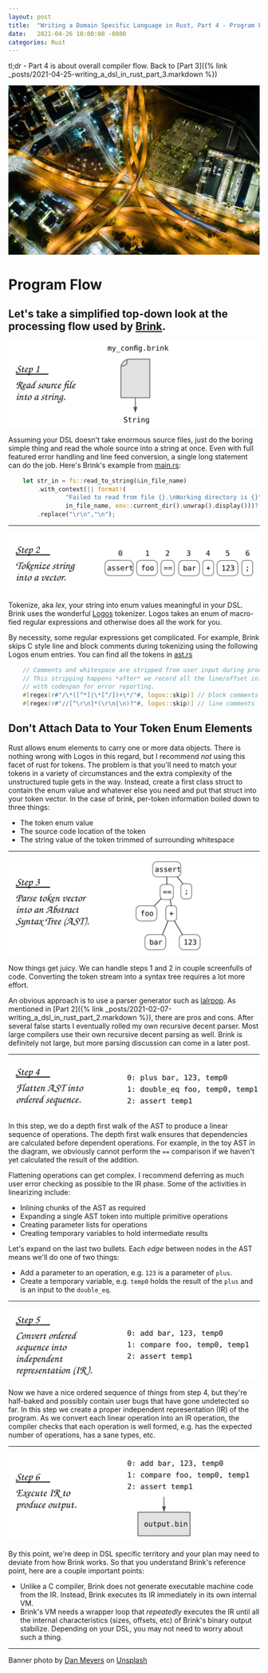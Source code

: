 ```yaml
---
layout: post
title:  "Writing a Domain Specific Language in Rust, Part 4 - Program Flow"
date:   2021-04-26 10:00:00 -0800
categories: Rust
---
```


tl;dr - Part 4 is about overall compiler flow. Back to [Part 3]({% link _posts/2021-04-25-writing_a_dsl_in_rust_part_3.markdown %})



![Portland Arial View](/images/dan-meyers-kzSNNqqS3Qs-unsplash_small.jpg)
# Program Flow
Let's take a simplified top-down look at the processing flow used by [Brink](https://github.com/steveking-gh/brink).
---


![Read source](/images/brink_flow_step1.svg)

Assuming your DSL doesn't take enormous source files, just do the boring simple thing and read the whole source into a string at once.  Even with full featured error handling and line feed conversion, a single long statement can do the job.  Here's Brink's example from [main.rs](https://github.com/steveking-gh/brink/blob/master/src/main.rs):

```rust
    let str_in = fs::read_to_string(&in_file_name)
        .with_context(|| format!(
                "Failed to read from file {}.\nWorking directory is {}",
                in_file_name, env::current_dir().unwrap().display()))?
        .replace("\r\n","\n");
```
---

![Tokenize](/images/brink_flow_step2.svg)

Tokenize, aka _lex_, your string into enum values meaningful in your DSL.  Brink uses the wonderful [Logos](https://github.com/maciejhirsz/logos) tokenizer.  Logos takes an enum of macro-fied regular expressions and otherwise does all the work for you.

By necessity, some regular expressions get complicated.  For example, Brink skips C style line and block comments during tokenizing using the following Logos enum entries.  You can find all the tokens in [ast.rs](https://github.com/steveking-gh/brink/blob/master/ast/ast.rs)

```rust
    // Comments and whitespace are stripped from user input during processing.
    // This stripping happens *after* we record all the line/offset info
    // with codespan for error reporting.
    #[regex(r#"/\*([^*]|\*[^/])+\*/"#, logos::skip)] // block comments
    #[regex(r#"//[^\r\n]*(\r\n|\n)?"#, logos::skip)] // line comments
```

## Don't Attach Data to Your Token Enum Elements
Rust allows enum elements to carry one or more data objects.  There is nothing wrong with Logos in this regard, but I recommend _not_ using this facet of rust for tokens.  The problem is that you'll need to match your tokens in a variety of circumstances and the extra complexity of the unstructured tuple gets in the way.  Instead, create a first class struct to contain the enum value and whatever else you need and put that struct into your token vector.  In the case of brink, per-token information boiled down to three things:
* The token enum value
* The source code location of the token
* The string value of the token trimmed of surrounding whitespace

---

![AST](/images/brink_flow_step3.svg)

Now things get juicy.  We can handle steps 1 and 2 in couple screenfulls of code.  Converting the token stream into a syntax tree requires a lot more effort.

An obvious approach is to use a parser generator such as [lalrpop](https://docs.rs/lalrpop).  As mentioned in [Part 2]({% link _posts/2021-02-07-writing_a_dsl_in_rust_part_2.markdown %}), there are pros and cons.  After several false starts I eventually rolled my own recursive decent parser.  Most large compilers use their own recursive decent parsing as well.  Brink is definitely not large, but more parsing discussion can come in a later post.

---

![Linearize](/images/brink_flow_step4.svg)

In this step, we do a depth first walk of the AST to produce a linear sequence of operations.  The depth first walk ensures that dependencies are calculated before dependent operations.  For example, in the toy AST in the diagram, we obviously cannot perform the `==` comparison if we haven't yet calculated the result of the addition.

Flattening operations can get complex.  I recommend deferring as much user error checking as possible to the IR phase.  Some of the activities in linearizing include:
* Inlining chunks of the AST as required
* Expanding a single AST token into multiple primitive operations
* Creating parameter lists for operations
* Creating temporary variables to hold intermediate results

Let's expand on the last two bullets.  Each _edge_ between nodes in the AST means we'll do one of two things:
* Add a parameter to an operation, e.g. `123` is a parameter of `plus`.
* Create a temporary variable, e.g. `temp0` holds the result of the `plus` and is an input to the `double_eq`.

---

![Create IR](/images/brink_flow_step5.svg)

Now we have a nice ordered sequence of _things_ from step 4, but they're half-baked and possibly contain user bugs that have gone undetected so far.  In this step we create a proper independent representation (IR) of the program.  As we convert each linear operation into an IR operation, the compiler checks that each operation is well formed, e.g. has the expected number of operations, has a sane types, etc.

---

![Create IR](/images/brink_flow_step6.svg)

By this point, we're deep in DSL specific territory and your plan may need to deviate from how Brink works.  So that you understand Brink's reference point, here are a couple important points:
* Unlike a C compiler, Brink does not generate executable machine code from the IR.  Instead, Brink executes its IR immediately in its own internal VM.
* Brink's VM needs a wrapper loop that _repeatedly_ executes the IR until all the internal characteristics (sizes, offsets, etc) of Brink's binary output stabilize.  Depending on your DSL, you may not need to worry about such a thing.

---

Banner photo by [Dan Meyers](https://unsplash.com/@dmey503?utm_source=unsplash&utm_medium=referral&utm_content=creditCopyText) on [Unsplash](https://unsplash.com/)
  


